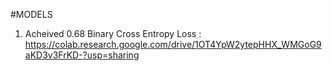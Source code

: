 #MODELS

1) Acheived 0.68 Binary Cross Entropy Loss : https://colab.research.google.com/drive/1OT4YpW2ytepHHX_WMGoG9aKD3v3FrKD-?usp=sharing
